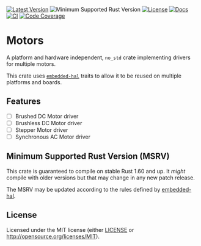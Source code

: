 [![Latest Version](https://img.shields.io/crates/v/motors?logo=Rust)](https://crates.io/crates/motors)
![Minimum Supported Rust Version](https://img.shields.io/crates/msrv/motors?logo=Rust)
[![License](https://img.shields.io/crates/l/motors)](https://crates.io/crates/motors)
[![Docs](https://img.shields.io/docsrs/motors?logo=docs.rs)](https://docs.rs/motors/latest/motors/)
[![CI](https://github.com/hansingt/motors/actions/workflows/ci.yml/badge.svg)](https://github.com/hansingt/motors/actions/workflows/ci.yml)
[![Code Coverage](https://codecov.io/gh/hansingt/motors/graph/badge.svg?token=udooUR2bx7)](https://codecov.io/gh/hansingt/motors)

# Motors

A platform and hardware independent, `no_std` crate implementing drivers for multiple
motors.

This crate uses [`embedded-hal`](https://github.com/rust-embedded/embedded-hal) traits
to allow it to be reused on multiple platforms and boards.

## Features

- [ ] Brushed DC Motor driver
- [ ] Brushless DC Motor driver
- [ ] Stepper Motor driver
- [ ] Synchronous AC Motor driver

## Minimum Supported Rust Version (MSRV)

This crate is guaranteed to compile on stable Rust 1.60 and up.
It *might* compile with older versions but that may change in any new patch release.

The MSRV may be updated according to the rules defined by
[embedded-hal](https://github.com/rust-embedded/embedded-hal/blob/HEAD/docs/msrv.md).

## License

Licensed under the MIT license
(either [LICENSE](LICENSE) or http://opensource.org/licenses/MIT).
